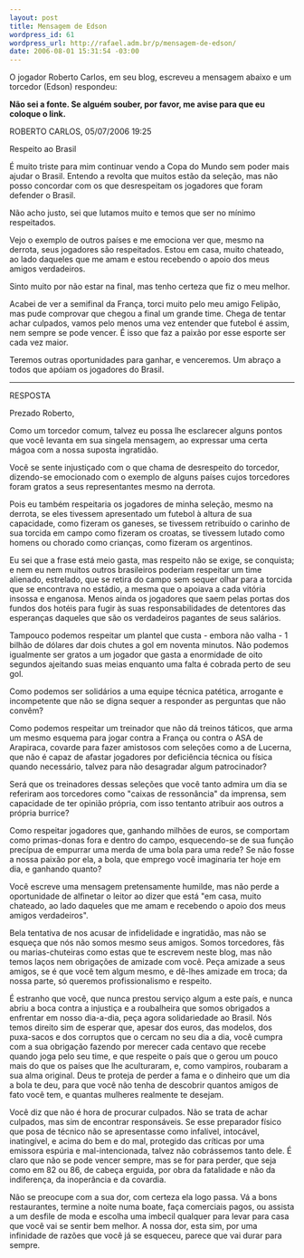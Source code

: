 ```yaml
--- 
layout: post
title: Mensagem de Edson
wordpress_id: 61
wordpress_url: http://rafael.adm.br/p/mensagem-de-edson/
date: 2006-08-01 15:31:54 -03:00
---
```

O jogador Roberto Carlos, em seu blog, escreveu a mensagem abaixo e um
torcedor (Edson) respondeu:

<strong>Não sei a fonte. Se alguém souber, por favor, me avise para que eu coloque o link.</strong>

ROBERTO CARLOS, 05/07/2006 19:25

Respeito ao Brasil

É muito triste para mim continuar vendo a Copa do Mundo sem poder mais ajudar o Brasil. Entendo a revolta que muitos estão da seleção, mas não posso concordar com os que desrespeitam os jogadores que foram defender o Brasil.

Não acho justo, sei que lutamos muito e temos que ser no mínimo respeitados.

Vejo o exemplo de outros países e me emociona ver que, mesmo na derrota, seus jogadores são respeitados. Estou em casa, muito chateado, ao lado daqueles que me amam e estou recebendo o apoio dos meus amigos verdadeiros.

Sinto muito por não estar na final, mas tenho certeza que fiz o meu melhor.


Acabei de ver a semifinal da França, torci muito pelo meu amigo Felipão, mas pude comprovar que chegou a final um grande time. Chega de tentar achar culpados, vamos pelo menos uma vez entender que futebol é assim, nem sempre se pode vencer. É isso que faz a paixão por esse esporte ser cada vez maior.

Teremos outras oportunidades para ganhar, e venceremos. Um abraço a todos que apóiam os jogadores do Brasil.

------------------------------------------------------------------

RESPOSTA

Prezado Roberto,

Como um torcedor comum, talvez eu possa lhe esclarecer alguns pontos que você levanta em sua singela mensagem, ao expressar uma certa mágoa com a nossa suposta ingratidão.

Você se sente injustiçado com o que chama de desrespeito do torcedor, dizendo-se emocionado com o exemplo de alguns países cujos torcedores foram gratos a seus representantes mesmo na derrota.

Pois eu também respeitaria os jogadores de minha seleção, mesmo na derrota, se eles tivessem apresentado um futebol à altura de sua capacidade, como fizeram os ganeses, se tivessem retribuído o carinho de sua torcida em campo como fizeram os croatas, se tivessem lutado como homens ou chorado como crianças, como fizeram os argentinos.

Eu sei que a frase está meio gasta, mas respeito não se exige, se conquista; e nem eu nem muitos outros brasileiros poderiam respeitar um time alienado, estrelado, que se retira do campo sem sequer olhar para a torcida que se encontrava no estádio, a mesma que o apoiava a cada vitória insossa e enganosa. Menos ainda os jogadores que saem pelas portas dos fundos dos hotéis para fugir às suas responsabilidades de detentores das esperanças daqueles que são os verdadeiros pagantes de seus salários.

Tampouco podemos respeitar um plantel que custa - embora não valha - 1 bilhão de dólares dar dois chutes a gol em noventa minutos. Não podemos igualmente ser gratos a um jogador que gasta a enormidade de oito segundos ajeitando suas meias enquanto uma falta é cobrada perto de seu gol.

Como podemos ser solidários a uma equipe técnica patética, arrogante e incompetente que não se digna sequer a responder as perguntas que não convêm?

Como podemos respeitar um treinador que não dá treinos táticos, que arma um mesmo esquema para jogar contra a França ou contra o ASA de Arapiraca, covarde para fazer amistosos com seleções como a de Lucerna, que não é capaz de afastar jogadores por deficiência técnica ou física quando necessário, talvez para não desagradar algum patrocinador?

Será que os treinadores dessas seleções que você tanto admira um dia se referiram aos torcedores como "caixas de ressonância" da imprensa, sem capacidade de ter opinião própria, com isso tentanto atribuir aos outros a própria burrice?

Como respeitar jogadores que, ganhando milhões de euros, se comportam como primas-donas fora e dentro do campo, esquecendo-se de sua função precípua de empurrar uma merda de uma bola para uma rede? Se não fosse a nossa paixão por ela, a bola, que emprego você imaginaria ter hoje em dia, e ganhando quanto?

Você escreve uma mensagem pretensamente humilde, mas não perde a oportunidade de alfinetar o leitor ao dizer que está "em casa, muito chateado, ao lado daqueles que me amam e recebendo o apoio dos meus amigos verdadeiros".

Bela tentativa de nos acusar de infidelidade e ingratidão, mas não se esqueça que nós não somos mesmo seus amigos. Somos torcedores, fãs ou marias-chuteiras como estas que te escrevem neste blog, mas não temos laços nem obrigações de amizade com você. Peça amizade a seus amigos, se é que você tem algum mesmo, e dê-lhes amizade em troca; da nossa parte, só queremos profissionalismo e respeito.

É estranho que você, que nunca prestou serviço algum a este país, e nunca abriu a boca contra a injustiça e a roubalheira que somos obrigados a enfrentar em nosso dia-a-dia, peça agora solidariedade ao Brasil. Nós temos direito sim de esperar que, apesar dos euros, das modelos, dos puxa-sacos e dos corruptos que o cercam no seu dia a dia, você cumpra com a sua obrigação fazendo por merecer cada centavo que recebe quando joga pelo seu time, e que respeite o país que o gerou um pouco mais do que os países que lhe aculturaram, e, como vampiros, roubaram a sua alma original. Deus te proteja de perder a fama e o dinheiro que um dia a bola te deu, para que você não tenha de descobrir quantos amigos de fato você tem, e quantas mulheres realmente te desejam.

Você diz que não é hora de procurar culpados. Não se trata de achar culpados, mas sim de encontrar responsáveis. Se esse preparador físico que posa de técnico não se apresentasse como infalível, intocável, inatingível, e acima do bem e do mal, protegido das críticas por uma emissora espúria e mal-intencionada, talvez não cobrássemos tanto dele. É claro que não se pode vencer sempre, mas se for para perder, que seja como em 82 ou 86, de cabeça erguida, por obra da fatalidade e não da indiferença, da inoperância e da covardia.

Não se preocupe com a sua dor, com certeza ela logo passa. Vá a bons restaurantes, termine a noite numa boate, faça comerciais pagos, ou assista a um desfile de moda e escolha uma imbecil qualquer para levar para casa que você vai se sentir bem melhor. A nossa dor, esta sim, por uma infinidade de razões que você já se esqueceu, parece que vai durar para sempre.
